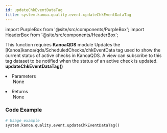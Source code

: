 ```yaml
---
id: updateChkEventDataTag
title: system.kanoa.quality.event.updateChkEventDataTag
---
```


import PurpleBox from '@site/src/components/PurpleBox';
import HeaderBox from '@site/src/components/HeaderBox';

<PurpleBox>This function requires <b>KanoaQDS</b> module</PurpleBox>
<HeaderBox header="Description">Updates the [Kanoa]kanoa/qds/ScheduledChecks/chkEventData tag used to show the current status of active checks in KanoaQDS. A view can subscribe to this tag dataset to be notified when the status of an active check is updated.</HeaderBox>
<HeaderBox header="Syntax">
    <b>updateChkEventDataTag()</b>
    <li> Parameters <br />
        <ul>None</ul>
    </li>
    <li> Returns <br />
        <ul>None</ul>
    </li>
</HeaderBox>

### Code Example
```python
# Usage example
system.kanoa.quality.event.updateChkEventDataTag()
